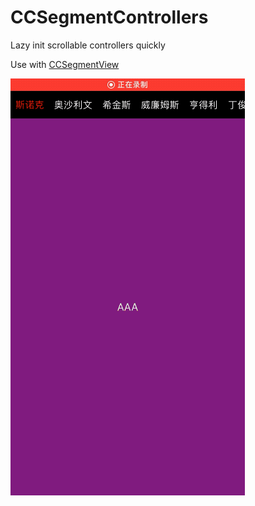 # CCSegmentControllers
Lazy init scrollable controllers quickly

Use with [CCSegmentView](https://github.com/keisme/CCSegmentView)

![](https://github.com/keisme/CCSegmentControllers/blob/master/demo.gif)

